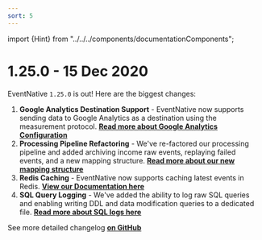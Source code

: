 ```yaml
---
sort: 5
---
```


import {Hint} from "../../../components/documentationComponents";

# 1.25.0 - 15 Dec 2020

EventNative `1.25.0` is out! Here are the biggest changes:

1. **Google Analytics Destination Support** - EventNative now supports sending data to Google Analytics as a destination using the measurement protocol. [**Read more about Google Analytics Configuration**](/docs/destinations-configuration/google-analytics)
2. **Processing Pipeline Refactoring** - We've re-factored our processing pipeline and added archiving income raw events, replaying failed events, and a new mapping structure. [**Read more about our new mapping structure**](/docs/configuration/schema-and-mappings)
3. **Redis Caching** - EventNative now supports caching latest events in Redis. [**View our Documentation here**](/docs/other-features/events-cache)
4. **SQL Query Logging** - We've added the ability to log raw SQL queries and enabling writing DDL and data modification queries to a dedicated file. [**Read more about SQL logs here** ](/docs/configuration/sql-query-logs)

<Hint>
    See more detailed changelog <a href="https://github.com/jitsucom/eventnative/releases"><b>on GitHub</b></a>
</Hint>